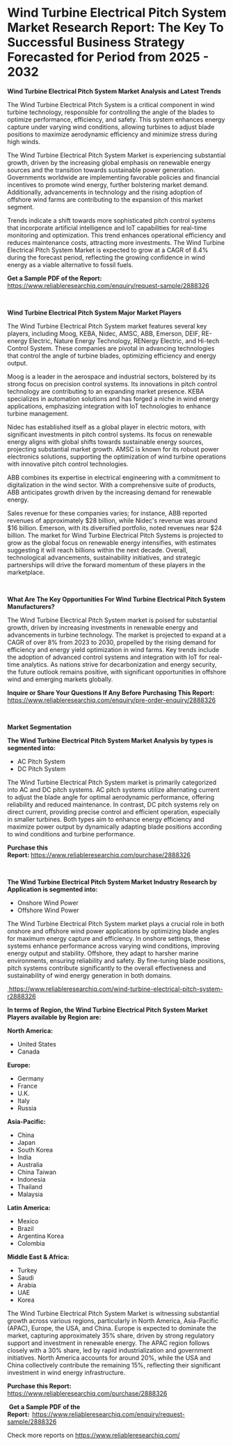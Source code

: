 <p><h1>Wind Turbine Electrical Pitch System Market Research Report: The Key To Successful Business Strategy Forecasted for Period from 2025 - 2032</h1></p><p><strong>Wind Turbine Electrical Pitch System Market Analysis and Latest Trends</strong></p>
<p><p>The Wind Turbine Electrical Pitch System is a critical component in wind turbine technology, responsible for controlling the angle of the blades to optimize performance, efficiency, and safety. This system enhances energy capture under varying wind conditions, allowing turbines to adjust blade positions to maximize aerodynamic efficiency and minimize stress during high winds. </p><p>The Wind Turbine Electrical Pitch System Market is experiencing substantial growth, driven by the increasing global emphasis on renewable energy sources and the transition towards sustainable power generation. Governments worldwide are implementing favorable policies and financial incentives to promote wind energy, further bolstering market demand. Additionally, advancements in technology and the rising adoption of offshore wind farms are contributing to the expansion of this market segment.</p><p>Trends indicate a shift towards more sophisticated pitch control systems that incorporate artificial intelligence and IoT capabilities for real-time monitoring and optimization. This trend enhances operational efficiency and reduces maintenance costs, attracting more investments. The Wind Turbine Electrical Pitch System Market is expected to grow at a CAGR of 8.4% during the forecast period, reflecting the growing confidence in wind energy as a viable alternative to fossil fuels.</p></p>
<p><strong>Get a Sample PDF of the Report:&nbsp;</strong> <a href="https://www.reliableresearchiq.com/enquiry/request-sample/2888326?utm_campaign=3441&utm_medium=2&utm_source=Github&utm_content=ia&utm_term=14032025&utm_id=wind-turbine-electrical-pitch-system">https://www.reliableresearchiq.com/enquiry/request-sample/2888326</a></p>
<p>&nbsp;</p>
<p><strong>Wind Turbine Electrical Pitch System Major Market Players</strong></p>
<p><p>The Wind Turbine Electrical Pitch System market features several key players, including Moog, KEBA, Nidec, AMSC, ABB, Emerson, DEIF, RE-energy Electric, Nature Energy Technology, RENergy Electric, and Hi-tech Control System. These companies are pivotal in advancing technologies that control the angle of turbine blades, optimizing efficiency and energy output.</p><p>Moog is a leader in the aerospace and industrial sectors, bolstered by its strong focus on precision control systems. Its innovations in pitch control technology are contributing to an expanding market presence. KEBA specializes in automation solutions and has forged a niche in wind energy applications, emphasizing integration with IoT technologies to enhance turbine management.</p><p>Nidec has established itself as a global player in electric motors, with significant investments in pitch control systems. Its focus on renewable energy aligns with global shifts towards sustainable energy sources, projecting substantial market growth. AMSC is known for its robust power electronics solutions, supporting the optimization of wind turbine operations with innovative pitch control technologies.</p><p>ABB combines its expertise in electrical engineering with a commitment to digitalization in the wind sector. With a comprehensive suite of products, ABB anticipates growth driven by the increasing demand for renewable energy.</p><p>Sales revenue for these companies varies; for instance, ABB reported revenues of approximately $28 billion, while Nidec's revenue was around $16 billion. Emerson, with its diversified portfolio, noted revenues near $24 billion. The market for Wind Turbine Electrical Pitch Systems is projected to grow as the global focus on renewable energy intensifies, with estimates suggesting it will reach billions within the next decade. Overall, technological advancements, sustainability initiatives, and strategic partnerships will drive the forward momentum of these players in the marketplace.</p></p>
<p>&nbsp;</p>
<p><strong>What Are The Key Opportunities For Wind Turbine Electrical Pitch System Manufacturers?</strong></p>
<p><p>The Wind Turbine Electrical Pitch System market is poised for substantial growth, driven by increasing investments in renewable energy and advancements in turbine technology. The market is projected to expand at a CAGR of over 8% from 2023 to 2030, propelled by the rising demand for efficiency and energy yield optimization in wind farms. Key trends include the adoption of advanced control systems and integration with IoT for real-time analytics. As nations strive for decarbonization and energy security, the future outlook remains positive, with significant opportunities in offshore wind and emerging markets globally.</p></p>
<p><strong>Inquire or Share Your Questions If Any Before Purchasing This Report:</strong> <a href="https://www.reliableresearchiq.com/enquiry/pre-order-enquiry/2888326?utm_campaign=3441&utm_medium=2&utm_source=Github&utm_content=ia&utm_term=14032025&utm_id=wind-turbine-electrical-pitch-system">https://www.reliableresearchiq.com/enquiry/pre-order-enquiry/2888326</a></p>
<p>&nbsp;</p>
<p><strong>Market Segmentation</strong></p>
<p><strong>The Wind Turbine Electrical Pitch System Market Analysis by types is segmented into:</strong></p>
<p><ul><li>AC Pitch System</li><li>DC Pitch System</li></ul></p>
<p><p>The Wind Turbine Electrical Pitch System market is primarily categorized into AC and DC pitch systems. AC pitch systems utilize alternating current to adjust the blade angle for optimal aerodynamic performance, offering reliability and reduced maintenance. In contrast, DC pitch systems rely on direct current, providing precise control and efficient operation, especially in smaller turbines. Both types aim to enhance energy efficiency and maximize power output by dynamically adapting blade positions according to wind conditions and turbine performance.</p></p>
<p><strong>Purchase this Report:&nbsp;</strong><a href="https://www.reliableresearchiq.com/purchase/2888326?utm_campaign=3441&utm_medium=2&utm_source=Github&utm_content=ia&utm_term=14032025&utm_id=wind-turbine-electrical-pitch-system">https://www.reliableresearchiq.com/purchase/2888326</a></p>
<p>&nbsp;</p>
<p><strong>The Wind Turbine Electrical Pitch System Market Industry Research by Application is segmented into:</strong></p>
<p><ul><li>Onshore Wind Power</li><li>Offshore Wind Power</li></ul></p>
<p><p>The Wind Turbine Electrical Pitch System market plays a crucial role in both onshore and offshore wind power applications by optimizing blade angles for maximum energy capture and efficiency. In onshore settings, these systems enhance performance across varying wind conditions, improving energy output and stability. Offshore, they adapt to harsher marine environments, ensuring reliability and safety. By fine-tuning blade positions, pitch systems contribute significantly to the overall effectiveness and sustainability of wind energy generation in both domains.</p></p>
<p><a href="https://www.reliableresearchiq.com/wind-turbine-electrical-pitch-system-r2888326?utm_campaign=3441&utm_medium=2&utm_source=Github&utm_content=ia&utm_term=14032025&utm_id=wind-turbine-electrical-pitch-system">&nbsp;https://www.reliableresearchiq.com/wind-turbine-electrical-pitch-system-r2888326</a></p>
<p><strong>In terms of Region, the Wind Turbine Electrical Pitch System Market Players available by Region are:</strong></p>
<p>
    <p> <strong> North America: </strong>
        <ul>
            <li>United States</li>
            <li>Canada</li>
        </ul>
        </p> 
    <p> <strong> Europe: </strong>
        <ul>
            <li>Germany</li>
            <li>France</li>
            <li>U.K.</li>
            <li>Italy</li>
            <li>Russia</li>
        </ul>
        </p> 
    <p> <strong> Asia-Pacific: </strong>
        <ul>
            <li>China</li>
            <li>Japan</li>
            <li>South Korea</li>
            <li>India</li>
            <li>Australia</li>
            <li>China Taiwan</li>
            <li>Indonesia</li>
            <li>Thailand</li>
            <li>Malaysia</li>
        </ul>
        </p> 
    <p> <strong> Latin America: </strong>
        <ul>
            <li>Mexico</li>
            <li>Brazil</li>
            <li>Argentina Korea</li>
            <li>Colombia</li>
        </ul>
        </p> 
    <p> <strong> Middle East & Africa: </strong>
        <ul>
            <li>Turkey</li>
            <li>Saudi</li>
            <li>Arabia</li>
            <li>UAE</li>
            <li>Korea</li>
        </ul>
    </p>
    </p>
<p><p>The Wind Turbine Electrical Pitch System Market is witnessing substantial growth across various regions, particularly in North America, Asia-Pacific (APAC), Europe, the USA, and China. Europe is expected to dominate the market, capturing approximately 35% share, driven by strong regulatory support and investment in renewable energy. The APAC region follows closely with a 30% share, led by rapid industrialization and government initiatives. North America accounts for around 20%, while the USA and China collectively contribute the remaining 15%, reflecting their significant investment in wind energy infrastructure.</p></p>
<p><strong>Purchase this Report: </strong><a href="https://www.reliableresearchiq.com/purchase/2888326?utm_campaign=3441&utm_medium=2&utm_source=Github&utm_content=ia&utm_term=14032025&utm_id=wind-turbine-electrical-pitch-system">https://www.reliableresearchiq.com/purchase/2888326</a></p>
<p>&nbsp;<strong>Get a Sample PDF of the Report:&nbsp;&nbsp;</strong><a href="https://www.reliableresearchiq.com/enquiry/request-sample/2888326?utm_campaign=3441&utm_medium=2&utm_source=Github&utm_content=ia&utm_term=14032025&utm_id=wind-turbine-electrical-pitch-system">https://www.reliableresearchiq.com/enquiry/request-sample/2888326</a></p>
<p><strong></strong></p>
<p>Check more reports on <a href="https://www.reliableresearchiq.com/?utm_campaign=3441&utm_medium=2&utm_source=Github&utm_content=ia&utm_term=14032025&utm_id=wind-turbine-electrical-pitch-system">https://www.reliableresearchiq.com/</a></p>
